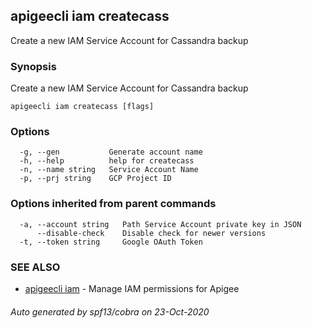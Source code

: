 ## apigeecli iam createcass

Create a new IAM Service Account for Cassandra backup

### Synopsis

Create a new IAM Service Account for Cassandra backup

```
apigeecli iam createcass [flags]
```

### Options

```
  -g, --gen           Generate account name
  -h, --help          help for createcass
  -n, --name string   Service Account Name
  -p, --prj string    GCP Project ID
```

### Options inherited from parent commands

```
  -a, --account string   Path Service Account private key in JSON
      --disable-check    Disable check for newer versions
  -t, --token string     Google OAuth Token
```

### SEE ALSO

* [apigeecli iam](apigeecli_iam.md)	 - Manage IAM permissions for Apigee

###### Auto generated by spf13/cobra on 23-Oct-2020
